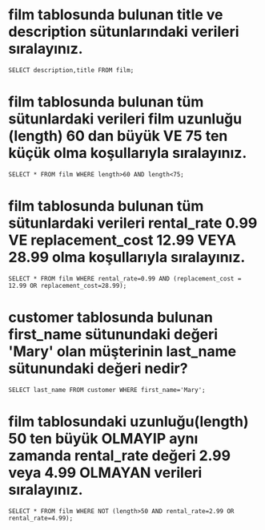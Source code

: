 
# film tablosunda bulunan title ve description sütunlarındaki verileri sıralayınız.
```
SELECT description,title FROM film;
```

# film tablosunda bulunan tüm sütunlardaki verileri film uzunluğu (length) 60 dan büyük VE 75 ten küçük olma koşullarıyla sıralayınız.
```
SELECT * FROM film WHERE length>60 AND length<75;
```

# film tablosunda bulunan tüm sütunlardaki verileri rental_rate 0.99 VE replacement_cost 12.99 VEYA 28.99 olma koşullarıyla sıralayınız.
```
SELECT * FROM film WHERE rental_rate=0.99 AND (replacement_cost = 12.99 OR replacement_cost=28.99);

```
# customer tablosunda bulunan first_name sütunundaki değeri 'Mary' olan müşterinin last_name sütunundaki değeri nedir?
```
SELECT last_name FROM customer WHERE first_name='Mary';
```

# film tablosundaki uzunluğu(length) 50 ten büyük OLMAYIP aynı zamanda rental_rate değeri 2.99 veya 4.99 OLMAYAN verileri sıralayınız.
```
SELECT * FROM film WHERE NOT (length>50 AND rental_rate=2.99 OR rental_rate=4.99);
```
